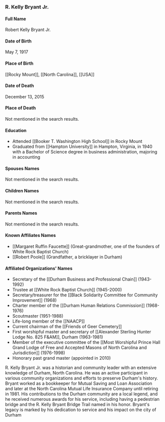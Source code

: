 ### R. Kelly Bryant Jr.

#### Full Name

Robert Kelly Bryant Jr.

#### Date of Birth

May 7, 1917

#### Place of Birth

[[Rocky Mount]], [[North Carolina]], [[USA]]

#### Date of Death

December 13, 2015

#### Place of Death

Not mentioned in the search results.

#### Education

- Attended [[Booker T. Washington High School]] in Rocky Mount
- Graduated from [[Hampton University]] in Hampton, Virginia, in 1940 with a Bachelor of Science degree in business administration, majoring in accounting

#### Spouses Names

Not mentioned in the search results.

#### Children Names

Not mentioned in the search results.

#### Parents Names

Not mentioned in the search results.

#### Known Affiliates Names

- [[Margaret Ruffin Faucette]] (Great-grandmother, one of the founders of White Rock Baptist Church)
- [[Robert Poole]] (Grandfather, a bricklayer in Durham)

#### Affiliated Organizations' Names

- Secretary of the [[Durham Business and Professional Chain]] (1943-1992)
- Trustee at [[White Rock Baptist Church]] (1945-2000)
- Secretary/treasurer for the [[Black Solidarity Committee for Community Improvement]] (1968)
- Charter member of the [[Durham Human Relations Commission]] (1968-1976)
- Scoutmaster (1951-1988)
- Life-long member of the [[NAACP]]
- Current chairman of the [[Friends of Geer Cemetery]]
- First worshipful master and secretary of [[Alexander Sterling Hunter Lodge No. 825 F&AM]], Durham (1963-1981)
- Member of the executive committee of the [[Most Worshipful Prince Hall Grand Lodge of Free and Accepted Masons of North Carolina and Jurisdiction]] (1976-1998)
- Honorary past grand master (appointed in 2010)

R. Kelly Bryant Jr. was a historian and community leader with an extensive knowledge of Durham, North Carolina. He was an active participant in various community organizations and efforts to preserve Durham's history. Bryant worked as a bookkeeper for Mutual Saving and Loan Association and later at the North Carolina Mutual Life Insurance Company until retiring in 1981. His contributions to the Durham community are a local legend, and he received numerous awards for his service, including having a pedestrian bridge and the R. Kelly Bryant Bridge Trail named in his honor. Bryant's legacy is marked by his dedication to service and his impact on the city of Durham